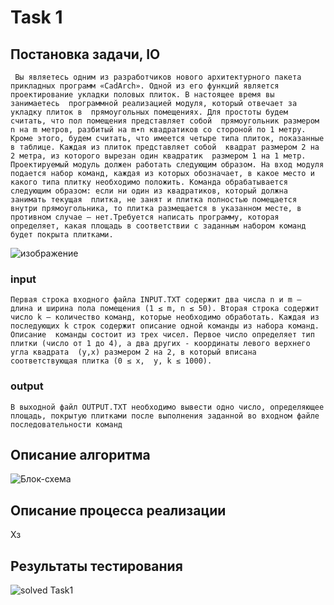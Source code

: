 # Task 1

## Постановка задачи, IO

 ``` Вы являетесь одним из разработчиков нового архитектурного пакета  прикладных программ «CadArch». Одной из его функций является  проектирование укладки половых плиток. В настоящее время вы занимаетесь  программной реализацией модуля, который отвечает за укладку плиток в  прямоугольных помещениях. Для простоты будем считать, что пол помещения представляет собой  прямоугольник размером n на m метров, разбитый на m∙n квадратиков со стороной по 1 метру. Кроме этого, будем считать, что имеется четыре типа плиток, показанные в таблице. Каждая из плиток представляет собой  квадрат размером 2 на 2 метра, из которого вырезан один квадратик  размером 1 на 1 метр. Проектируемый модуль должен работать следующим образом. На вход модуля  подается набор команд, каждая из которых обозначает, в какое место и  какого типа плитку необходимо положить. Команда обрабатывается следующим образом: если ни один из квадратиков, который должна занимать текущая  плитка, не занят и плитка полностью помещается внутри прямоугольника, то плитка размещается в указанном месте, в противном случае – нет.Требуется написать программу, которая определяет, какая площадь в соответствии с заданным набором команд будет покрыта плитками.```

![изображение](https://acmp.ru/asp/article/image.asp?id=255)

### input

```Первая строка входного файла INPUT.TXT содержит два числа n и m — длина и ширина пола помещения (1 ≤ m, n ≤ 50). Вторая строка содержит число k — количество команд, которые необходимо обработать. Каждая из последующих k строк содержит описание одной команды из набора команд. Описание  команды состоит из трех чисел. Первое число определяет тип плитки (число от 1 до 4), а два других - координаты левого верхнего угла квадрата  (y,x) размером 2 на 2, в который вписана соответствующая плитка (0 ≤ x,  y, k ≤ 1000).```

### output

```В выходной файл OUTPUT.TXT необходимо вывести одно число, определяющее  площадь, покрытую плитками после выполнения заданной во входном файле  последовательности команд```

## Описание алгоритма

![Блок-схема](https://github.com/Samoed/PracCourse1/blob/master/Task%201/docs/%D0%B1%D0%BB%D0%BE%D0%BA-%D1%81%D1%85%D0%B5%D0%BC%D0%B0.png?raw=true)

## Описание процесса реализации

 Хз

## Результаты тестирования

![solved Task1](https://github.com/Samoed/PracCourse1/blob/master/Task%201/docs/Task1solve.jpg?raw=true)